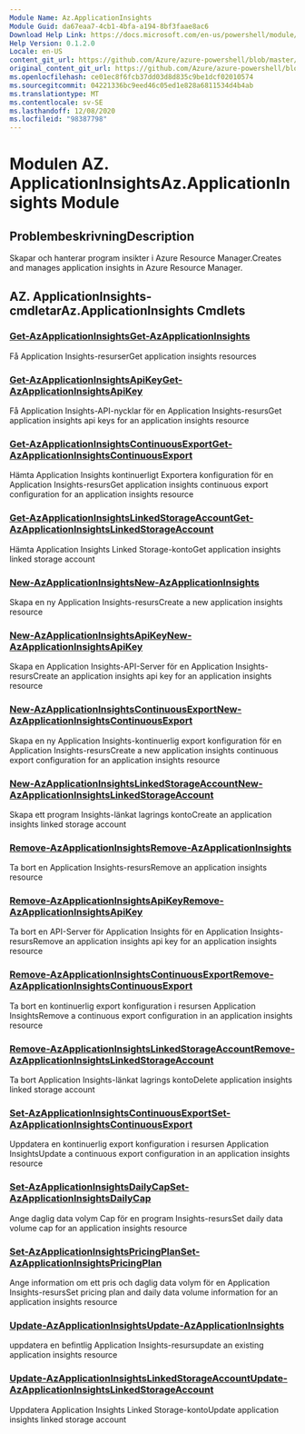 ```yaml
---
Module Name: Az.ApplicationInsights
Module Guid: da67eaa7-4cb1-4bfa-a194-8bf3faae8ac6
Download Help Link: https://docs.microsoft.com/en-us/powershell/module/az.applicationinsights
Help Version: 0.1.2.0
Locale: en-US
content_git_url: https://github.com/Azure/azure-powershell/blob/master/src/ApplicationInsights/ApplicationInsights/help/Az.ApplicationInsights.md
original_content_git_url: https://github.com/Azure/azure-powershell/blob/master/src/ApplicationInsights/ApplicationInsights/help/Az.ApplicationInsights.md
ms.openlocfilehash: ce01ec8f6fcb37dd03d8d835c9be1dcf02010574
ms.sourcegitcommit: 04221336bc9eed46c05ed1e828a6811534d4b4ab
ms.translationtype: MT
ms.contentlocale: sv-SE
ms.lasthandoff: 12/08/2020
ms.locfileid: "98387798"
---
```

# <span data-ttu-id="c963f-101">Modulen AZ. ApplicationInsights</span><span class="sxs-lookup"><span data-stu-id="c963f-101">Az.ApplicationInsights Module</span></span>
## <span data-ttu-id="c963f-102">Problembeskrivning</span><span class="sxs-lookup"><span data-stu-id="c963f-102">Description</span></span>
<span data-ttu-id="c963f-103">Skapar och hanterar program insikter i Azure Resource Manager.</span><span class="sxs-lookup"><span data-stu-id="c963f-103">Creates and manages application insights in Azure Resource Manager.</span></span>

## <span data-ttu-id="c963f-104">AZ. ApplicationInsights-cmdletar</span><span class="sxs-lookup"><span data-stu-id="c963f-104">Az.ApplicationInsights Cmdlets</span></span>
### [<span data-ttu-id="c963f-105">Get-AzApplicationInsights</span><span class="sxs-lookup"><span data-stu-id="c963f-105">Get-AzApplicationInsights</span></span>](Get-AzApplicationInsights.md)
<span data-ttu-id="c963f-106">Få Application Insights-resurser</span><span class="sxs-lookup"><span data-stu-id="c963f-106">Get application insights resources</span></span>

### [<span data-ttu-id="c963f-107">Get-AzApplicationInsightsApiKey</span><span class="sxs-lookup"><span data-stu-id="c963f-107">Get-AzApplicationInsightsApiKey</span></span>](Get-AzApplicationInsightsApiKey.md)
<span data-ttu-id="c963f-108">Få Application Insights-API-nycklar för en Application Insights-resurs</span><span class="sxs-lookup"><span data-stu-id="c963f-108">Get application insights api keys for an application insights resource</span></span>

### [<span data-ttu-id="c963f-109">Get-AzApplicationInsightsContinuousExport</span><span class="sxs-lookup"><span data-stu-id="c963f-109">Get-AzApplicationInsightsContinuousExport</span></span>](Get-AzApplicationInsightsContinuousExport.md)
<span data-ttu-id="c963f-110">Hämta Application Insights kontinuerligt Exportera konfiguration för en Application Insights-resurs</span><span class="sxs-lookup"><span data-stu-id="c963f-110">Get application insights continuous export configuration for an application insights resource</span></span>

### [<span data-ttu-id="c963f-111">Get-AzApplicationInsightsLinkedStorageAccount</span><span class="sxs-lookup"><span data-stu-id="c963f-111">Get-AzApplicationInsightsLinkedStorageAccount</span></span>](Get-AzApplicationInsightsLinkedStorageAccount.md)
<span data-ttu-id="c963f-112">Hämta Application Insights Linked Storage-konto</span><span class="sxs-lookup"><span data-stu-id="c963f-112">Get application insights linked storage account</span></span>

### [<span data-ttu-id="c963f-113">New-AzApplicationInsights</span><span class="sxs-lookup"><span data-stu-id="c963f-113">New-AzApplicationInsights</span></span>](New-AzApplicationInsights.md)
<span data-ttu-id="c963f-114">Skapa en ny Application Insights-resurs</span><span class="sxs-lookup"><span data-stu-id="c963f-114">Create a new application insights resource</span></span>

### [<span data-ttu-id="c963f-115">New-AzApplicationInsightsApiKey</span><span class="sxs-lookup"><span data-stu-id="c963f-115">New-AzApplicationInsightsApiKey</span></span>](New-AzApplicationInsightsApiKey.md)
<span data-ttu-id="c963f-116">Skapa en Application Insights-API-Server för en Application Insights-resurs</span><span class="sxs-lookup"><span data-stu-id="c963f-116">Create an application insights api key for an application insights resource</span></span>

### [<span data-ttu-id="c963f-117">New-AzApplicationInsightsContinuousExport</span><span class="sxs-lookup"><span data-stu-id="c963f-117">New-AzApplicationInsightsContinuousExport</span></span>](New-AzApplicationInsightsContinuousExport.md)
<span data-ttu-id="c963f-118">Skapa en ny Application Insights-kontinuerlig export konfiguration för en Application Insights-resurs</span><span class="sxs-lookup"><span data-stu-id="c963f-118">Create a new application insights continuous export configuration for an application insights resource</span></span>

### [<span data-ttu-id="c963f-119">New-AzApplicationInsightsLinkedStorageAccount</span><span class="sxs-lookup"><span data-stu-id="c963f-119">New-AzApplicationInsightsLinkedStorageAccount</span></span>](New-AzApplicationInsightsLinkedStorageAccount.md)
<span data-ttu-id="c963f-120">Skapa ett program Insights-länkat lagrings konto</span><span class="sxs-lookup"><span data-stu-id="c963f-120">Create an application insights linked storage account</span></span>

### [<span data-ttu-id="c963f-121">Remove-AzApplicationInsights</span><span class="sxs-lookup"><span data-stu-id="c963f-121">Remove-AzApplicationInsights</span></span>](Remove-AzApplicationInsights.md)
<span data-ttu-id="c963f-122">Ta bort en Application Insights-resurs</span><span class="sxs-lookup"><span data-stu-id="c963f-122">Remove an application insights resource</span></span>

### [<span data-ttu-id="c963f-123">Remove-AzApplicationInsightsApiKey</span><span class="sxs-lookup"><span data-stu-id="c963f-123">Remove-AzApplicationInsightsApiKey</span></span>](Remove-AzApplicationInsightsApiKey.md)
<span data-ttu-id="c963f-124">Ta bort en API-Server för Application Insights för en Application Insights-resurs</span><span class="sxs-lookup"><span data-stu-id="c963f-124">Remove an application insights api key for an application insights resource</span></span>

### [<span data-ttu-id="c963f-125">Remove-AzApplicationInsightsContinuousExport</span><span class="sxs-lookup"><span data-stu-id="c963f-125">Remove-AzApplicationInsightsContinuousExport</span></span>](Remove-AzApplicationInsightsContinuousExport.md)
<span data-ttu-id="c963f-126">Ta bort en kontinuerlig export konfiguration i resursen Application Insights</span><span class="sxs-lookup"><span data-stu-id="c963f-126">Remove a continuous export configuration in an application insights resource</span></span>

### [<span data-ttu-id="c963f-127">Remove-AzApplicationInsightsLinkedStorageAccount</span><span class="sxs-lookup"><span data-stu-id="c963f-127">Remove-AzApplicationInsightsLinkedStorageAccount</span></span>](Remove-AzApplicationInsightsLinkedStorageAccount.md)
<span data-ttu-id="c963f-128">Ta bort Application Insights-länkat lagrings konto</span><span class="sxs-lookup"><span data-stu-id="c963f-128">Delete application insights linked storage account</span></span>

### [<span data-ttu-id="c963f-129">Set-AzApplicationInsightsContinuousExport</span><span class="sxs-lookup"><span data-stu-id="c963f-129">Set-AzApplicationInsightsContinuousExport</span></span>](Set-AzApplicationInsightsContinuousExport.md)
<span data-ttu-id="c963f-130">Uppdatera en kontinuerlig export konfiguration i resursen Application Insights</span><span class="sxs-lookup"><span data-stu-id="c963f-130">Update a continuous export configuration in an application insights resource</span></span>

### [<span data-ttu-id="c963f-131">Set-AzApplicationInsightsDailyCap</span><span class="sxs-lookup"><span data-stu-id="c963f-131">Set-AzApplicationInsightsDailyCap</span></span>](Set-AzApplicationInsightsDailyCap.md)
<span data-ttu-id="c963f-132">Ange daglig data volym Cap för en program Insights-resurs</span><span class="sxs-lookup"><span data-stu-id="c963f-132">Set daily data volume cap for an application insights resource</span></span>

### [<span data-ttu-id="c963f-133">Set-AzApplicationInsightsPricingPlan</span><span class="sxs-lookup"><span data-stu-id="c963f-133">Set-AzApplicationInsightsPricingPlan</span></span>](Set-AzApplicationInsightsPricingPlan.md)
<span data-ttu-id="c963f-134">Ange information om ett pris och daglig data volym för en Application Insights-resurs</span><span class="sxs-lookup"><span data-stu-id="c963f-134">Set pricing plan and daily data volume information for an application insights resource</span></span>

### [<span data-ttu-id="c963f-135">Update-AzApplicationInsights</span><span class="sxs-lookup"><span data-stu-id="c963f-135">Update-AzApplicationInsights</span></span>](Update-AzApplicationInsights.md)
<span data-ttu-id="c963f-136">uppdatera en befintlig Application Insights-resurs</span><span class="sxs-lookup"><span data-stu-id="c963f-136">update an existing application insights resource</span></span>

### [<span data-ttu-id="c963f-137">Update-AzApplicationInsightsLinkedStorageAccount</span><span class="sxs-lookup"><span data-stu-id="c963f-137">Update-AzApplicationInsightsLinkedStorageAccount</span></span>](Update-AzApplicationInsightsLinkedStorageAccount.md)
<span data-ttu-id="c963f-138">Uppdatera Application Insights Linked Storage-konto</span><span class="sxs-lookup"><span data-stu-id="c963f-138">Update application insights linked storage account</span></span>

